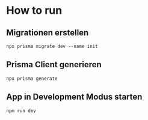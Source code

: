 # How to run

## Migrationen erstellen

```shell
npx prisma migrate dev --name init
```

## Prisma Client generieren

```shell
npx prisma generate
```

## App in Development Modus starten

```shell
npm run dev
```
